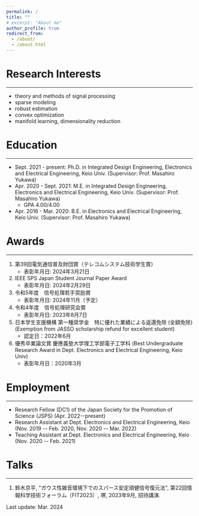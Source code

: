 ```yaml
---
permalink: /
title: ""
# excerpt: "About me"
author_profile: true
redirect_from:
  - /about/
  - /about.html
---
```



# Research Interests
---
  - theory and methods of signal processing
  - sparse modeling
  - robust estimation
  - convex optimization
  - manifold learning, dimensionality reduction


# Education
---
* Sept. 2021 - present: Ph.D. in Integrated Design Engineering, Electronics and Electrical Engineering, Keio Univ. (Supervisor: Prof. Masahiro Yukawa)
* Apr. 2020 - Sept. 2021: M.E. in Integrated Design Engineering, Electronics and Electrical Engineering, Keio Univ. (Supervisor: Prof. Masahiro Yukawa)
  * GPA 4.00/4.00
* Apr. 2016 - Mar. 2020: B.E. in Electronics and Electrical Engineering, Keio Univ. (Supervisor: Prof. Masahiro Yukawa)


# Awards
---
1. 第39回電気通信普及財団賞（テレコムシステム技術学生賞）
   - 表彰年月日: 2024年3月21日
2. IEEE SPS Japan Student Journal Paper Award
   - 表彰年月日: 2024年2月29日
3. 令和5年度　信号処理若手奨励賞
   - 表彰年月日: 2024年11月（予定）
4. 令和4年度　信号処理研究会賞
   - 表彰年月日: 2023年8月7日
5. 日本学生支援機構  第一種奨学金　特に優れた業績による返還免除 (全額免除)　 (Exemption from JASSO scholarship refund for excellent student)
   - 認定日：2022年6月
6. 優秀卒業論文賞 慶應義塾大学理工学部電子工学科 (Best Undergraduate Research Award in Dept. Electronics and Electrical Engineering, Keio Univ)
   - 表彰年月日：2020年3月


# Employment
---
- Research Fellow (DC1) of the Japan Society for the Promotion of Science (JSPS) (Apr. 2022--present)
- Research Assistant at Dept. Electronics and Electrical Engineering, Keio (Nov. 2019 -- Feb. 2020, Nov. 2020 -- Mar. 2022)
- Teaching Assistant at Dept. Electronics and Electrical Engineering, Keio (Nov. 2020 -- Feb. 2021)

# Talks
---
1. 鈴木京平, "ガウス性雑音環境下でのスパース安定頑健信号復元法", 第22回情報科学技術フォーラム（FIT2023）, 堺, 2023年9月, 招待講演.




<div class="footer">
Last update: Mar. 2024
</div>
